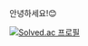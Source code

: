 안녕하세요!😊

[![Solved.ac
프로필](http://mazassumnida.wtf/api/mini/generate_badge?boj=tjrdnjs99)](https://github.com/mazassumnida/mazassumnida)
